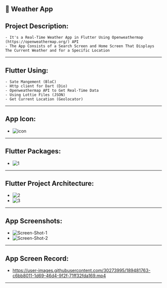 📱 Weather App 
------------------
Project Description:
-----------------------
    - It's a Real-Time Weather App in Flutter Using Openweathermap (https://openweathermap.org/) API
    - The App Consists of a Search Screen and Home Screen That Displays The Current Weather and for a Specific Location
-----------------------------------------------------------------------------------------------------------------------------
Flutter Using:
------------------
    - Sate Mangement (BloC)
    - Http client for Dart (Dio)
    - Openweathermap API to Get Real-Time Data
    - Using Lottie Files (JSON) 
    - Get Current Location (Geolocator)
-----------------------------------------------------------------------------------------------------------------------------
 App Icon:
------------------
   -  ![icon](https://user-images.githubusercontent.com/30273995/189481564-7370473e-57dc-4633-82a9-281fbc6a5d28.png)
-----------------------------------------------------------------------------------------------------------------------------
Flutter Packages:
-----------------------
   -  ![1](https://user-images.githubusercontent.com/30273995/189481669-e3e36181-3e77-4038-9f31-7c12d518af4c.PNG)
-----------------------------------------------------------------------------------------------------------------------------
Flutter Project Architecture:
------------------------------------
   -  ![2](https://user-images.githubusercontent.com/30273995/189481699-fe0ae854-bbe7-41a0-ba3e-b988d1565110.PNG)
   -  ![3](https://user-images.githubusercontent.com/30273995/189481693-07ca234a-84ce-4d66-b7e0-c4153b19e886.PNG)

-----------------------------------------------------------------------------------------------------------------------------
App Screenshots:
------------------------
  -   ![Screen-Shot-1](https://user-images.githubusercontent.com/30273995/189481733-91386513-ffd4-4a3f-97db-ac47c6d02b78.jpg)
  -   ![Screen-Shot-2](https://user-images.githubusercontent.com/30273995/189481731-5437b0de-f02a-4dd6-ad3e-5c813fa21b29.jpg)
-----------------------------------------------------------------------------------------------------------------------------
App Screen Record:
---------------------------

  -   https://user-images.githubusercontent.com/30273995/189481763-c6bb8011-1d69-46d4-9f2f-71ff32fda169.mp4
  
-----------------------------------------------------------------------------------------------------------------------------
